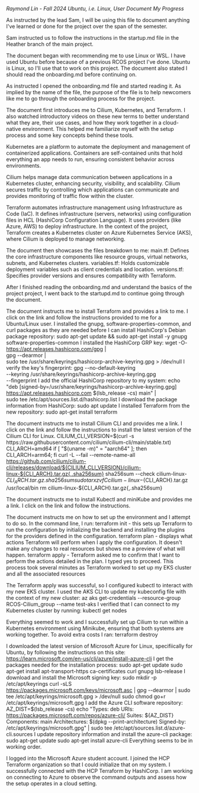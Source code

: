 *Raymond Lin - Fall 2024*
*Ubuntu, i.e. Linux, User*
*Document My Progress*

As instructed by the lead Sam, I will be using this file to document anything I've learned or done for the project over the span of the semester.

Sam instructed us to follow the instructions in the startup.md file in the Heather branch of the main project. 

The document began with recommending me to use Linux or WSL. I have used Ubuntu before because of a previous RCOS project I've done. Ubuntu is Linux, so I'll use that to work on this project. The document also stated I should read the onboarding.md before continuing on.

As instructed I opened the onboarding.md file and started reading it. As implied by the name of the file, the purpose of the file is to help newcomers like me to go through the onboarding process for the project.

The document first introduces me to Cilium, Kubernetes, and Terraform. I also watched introductory videos on these new terms to better understand what they are, their use cases, and how they work together in a cloud-native environment. This helped me familiarize myself with the setup process and some key concepts behind these tools. 

Kubernetes are a platform to automate the deployment and management of containerized applications. Containers are self-contained units that hold everything an app needs to run, ensuring consistent behavior across environments. 

Cilium helps manage data communication between applications in a Kubernetes cluster, enhancing security, visibility, and scalability. Cilium secures traffic by controlling which applications can communicate and provides monitoring of traffic flow within the cluster.

Terraform automates infrastructure management using Infrastructure as Code (IaC). It defines infrastructure (servers, networks) using configuration files in HCL (HashiCorp Configuration Language). It uses providers (like Azure, AWS) to deploy infrastructure. In the context of the project, Terraform creates a Kubernetes cluster on Azure Kubernetes Service (AKS), where Cilium is deployed to manage networking.

The document then showcases the files breakdown to me:
main.tf: Defines the core infrastructure components like resource groups, virtual networks, subnets, and Kubernetes clusters.
variables.tf: Holds customizable deployment variables such as client credentials and location.
versions.tf: Specifies provider versions and ensures compatibility with Terraform.

After I finished reading the onboarding.md and understand the basics of the project project, I went back to the startupd.md to continue going through the document. 

The document instructs me to install Terraform and provides a link to me. I click on the link and follow the instructions provided to me for a Ubuntu/Linux user.
I installed the gnupg, software-properties-common, and curl packages as they are needed before I can install HashiCorp's Debian package repository:
sudo apt-get update && sudo apt-get install -y gnupg software-properties-common
I installed the HashiCorp GRP key:
wget -O- https://apt.releases.hashicorp.com/gpg | \
gpg --dearmor | \
sudo tee /usr/share/keyrings/hashicorp-archive-keyring.gpg > /dev/null
I verify the key's fingerprint:
gpg --no-default-keyring \
--keyring /usr/share/keyrings/hashicorp-archive-keyring.gpg \
--fingerprint
I add the official HashiCorp repository to my system:
echo "deb [signed-by=/usr/share/keyrings/hashicorp-archive-keyring.gpg] \
https://apt.releases.hashicorp.com $(lsb_release -cs) main" | \
sudo tee /etc/apt/sources.list.d/hashicorp.list
I download the package information from HashiCorp:
sudo apt update
I installed Terraform from the new repository:
sudo apt-get install terraform

The document instructs me to install Cilium CLI and provides me a link. I click on the link and follow the instructions to install the latest version of the Cilium CLI for Linux.
CILIUM_CLI_VERSION=$(curl -s https://raw.githubusercontent.com/cilium/cilium-cli/main/stable.txt)
CLI_ARCH=amd64
if [ "$(uname -m)" = "aarch64" ]; then CLI_ARCH=arm64; fi
curl -L --fail --remote-name-all https://github.com/cilium/cilium-cli/releases/download/${CILIUM_CLI_VERSION}/cilium-linux-${CLI_ARCH}.tar.gz{,.sha256sum}
sha256sum --check cilium-linux-${CLI_ARCH}.tar.gz.sha256sum
sudo tar xzvfC cilium-linux-${CLI_ARCH}.tar.gz /usr/local/bin
rm cilium-linux-${CLI_ARCH}.tar.gz{,.sha256sum}

The document instructs me to install Kubectl and miniKube and provides me a link. I click on the link and follow the instructions. 

The document instructs me on how to set up the environment and I attempt to do so. 
In the command line, I run:
terraform init - this sets up Terraform to run the configuration by initializing the backend and installing the plugins for the providers defined in the configuration.
terraform plan - displays what actions Terraform will perform when I apply the configuration. It doesn't make any changes to real resources but shows me a preview of what will happen.
terraform apply - Terraform asked me to confirm that I want to perform the actions detailed in the plan. I typed yes to proceed. This process took several minutes as Terraform worked to set up my EKS cluster and all the associated resources

The Terraform apply was successful, so I configured kubectl to interact with my new EKS cluster. I used the AKS CLI to update my kubeconfig file with the context of my new cluster: 
az aks get-credentials --resource-group RCOS-Cilium_group --name test-aks
I verified that I can connect to my Kubernetes cluster by running: 
kubectl get nodes

Everything seemed to work and I successfully set up Cilium to run within a Kubernetes environment using Minikube, ensuring that both systems are working together. To avoid extra costs I ran: 
terraform destroy

I downloaded the latest version of Microsoft Azure for Linux, specifiically for Ubuntu, by following the instructions on this site: https://learn.microsoft.com/en-us/cli/azure/install-azure-cli
I get the packages needed for the installation process:
sudo apt-get update
sudo apt-get install apt-transport-https ca-certificates curl gnupg lsb-release
I download and install the Microsoft signing key:
sudo mkdir -p /etc/apt/keyrings
curl -sLS https://packages.microsoft.com/keys/microsoft.asc |
  gpg --dearmor | sudo tee /etc/apt/keyrings/microsoft.gpg > /dev/null
sudo chmod go+r /etc/apt/keyrings/microsoft.gpg
I add the Azure CLI software repository:
AZ_DIST=$(lsb_release -cs)
echo "Types: deb
URIs: https://packages.microsoft.com/repos/azure-cli/
Suites: ${AZ_DIST}
Components: main
Architectures: $(dpkg --print-architecture)
Signed-by: /etc/apt/keyrings/microsoft.gpg" | sudo tee /etc/apt/sources.list.d/azure-cli.sources
I update repository information and install the azure-cli package:
sudo apt-get update
sudo apt-get install azure-cli
Everything seems to be in working order.

I logged into the Microsoft Azure student account. 
I joined the HCP Terraform organization so that I could initialize that on my system.
I successfully connected with the HCP Terraform by HashiCorp. I am working on connecting to Azure to observe the command outputs and assess how the setup operates in a cloud setting.
